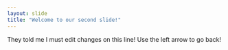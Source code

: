 ```yaml
---
layout: slide
title: "Welcome to our second slide!"
---
```

They told me I must edit changes on this line!
Use the left arrow to go back!
